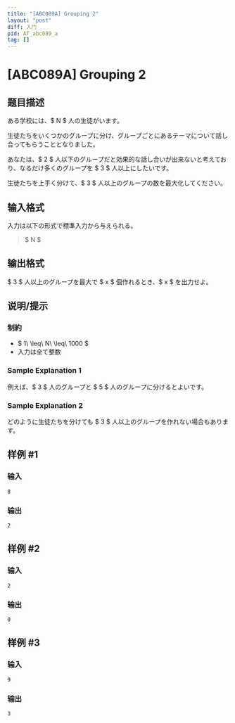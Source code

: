 ```yaml
---
title: "[ABC089A] Grouping 2"
layout: "post"
diff: 入门
pid: AT_abc089_a
tag: []
---
```


# [ABC089A] Grouping 2

## 题目描述

[problemUrl]: https://atcoder.jp/contests/abc089/tasks/abc089_a

ある学校には、$ N $ 人の生徒がいます。

生徒たちをいくつかのグループに分け、グループごとにあるテーマについて話し合ってもらうこととなりました。

あなたは、$ 2 $ 人以下のグループだと効果的な話し合いが出来ないと考えており、なるだけ多くのグループを $ 3 $ 人以上にしたいです。

生徒たちを上手く分けて、$ 3 $ 人以上のグループの数を最大化してください。

## 输入格式

入力は以下の形式で標準入力から与えられる。

> $ N $

## 输出格式

$ 3 $ 人以上のグループを最大で $ x $ 個作れるとき、$ x $ を出力せよ。

## 说明/提示

### 制約

- $ 1\ \leq\ N\ \leq\ 1000 $
- 入力は全て整数

### Sample Explanation 1

例えば、$ 3 $ 人のグループと $ 5 $ 人のグループに分けるとよいです。

### Sample Explanation 2

どのように生徒たちを分けても $ 3 $ 人以上のグループを作れない場合もあります。

## 样例 #1

### 输入

```
8
```

### 输出

```
2
```

## 样例 #2

### 输入

```
2
```

### 输出

```
0
```

## 样例 #3

### 输入

```
9
```

### 输出

```
3
```

